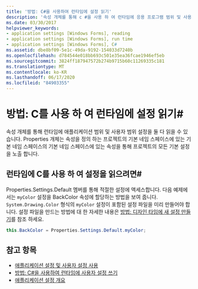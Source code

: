 ```yaml
---
title: '방법: C#을 사용하여 런타임에 설정 읽기'
description: '속성 개체를 통해 c #을 사용 하 여 런타임에 응용 프로그램 범위 및 사용자 범위 설정을 모두 읽는 방법에 대해 알아봅니다.'
ms.date: 03/30/2017
helpviewer_keywords:
- application settings [Windows Forms], reading
- application settings [Windows Forms], run time
- application settings [Windows Forms], C#
ms.assetid: dbe8bf09-5e1c-49da-9192-154033d7240b
ms.openlocfilehash: d784544e018bb693c501e35ea36fcae1946ef5eb
ms.sourcegitcommit: 3824ff187947572b274b9715b60c11269335c181
ms.translationtype: MT
ms.contentlocale: ko-KR
ms.lasthandoff: 06/17/2020
ms.locfileid: "84903355"
---
```

# <a name="how-to-read-settings-at-run-time-with-c"></a>방법: C를 사용 하 여 런타임에 설정 읽기\#

속성 개체를 통해 런타임에 애플리케이션 범위 및 사용자 범위 설정을 둘 다 읽을 수 있습니다. Properties 개체는 속성을 정의 하는 프로젝트의 기본 네임 스페이스에 있는 기본 네임 스페이스의 기본 네임 스페이스에 있는 속성을 통해 프로젝트의 모든 기본 설정을 노출 합니다.  
  
## <a name="to-read-settings-at-run-time-with-c"></a>런타임에 C를 사용 하 여 설정을 읽으려면\#
  
Properties.Settings.Default 멤버를 통해 적절한 설정에 액세스합니다. 다음 예제에서는 `myColor` 설정을 BackColor 속성에 할당하는 방법을 보여 줍니다. `System.Drawing.Color` 형식의 `myColor` 설정이 포함된 설정 파일을 미리 만들어야 합니다. 설정 파일을 만드는 방법에 대 한 자세한 내용은 [방법: 디자인 타임에 새 설정 만들기](how-to-create-a-new-setting-at-design-time.md)를 참조 하세요.  
  
```csharp
this.BackColor = Properties.Settings.Default.myColor;  
```  
  
## <a name="see-also"></a>참고 항목

- [애플리케이션 설정 및 사용자 설정 사용](using-application-settings-and-user-settings.md)
- [방법: C#을 사용하여 런타임에 사용자 설정 쓰기](how-to-write-user-settings-at-run-time-with-csharp.md)
- [애플리케이션 설정 개요](application-settings-overview.md)
